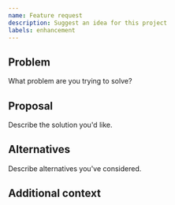 ```yaml
---
name: Feature request
description: Suggest an idea for this project
labels: enhancement
---
```


## Problem
What problem are you trying to solve?

## Proposal
Describe the solution you'd like.

## Alternatives
Describe alternatives you've considered.

## Additional context
